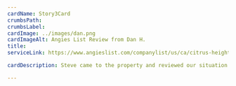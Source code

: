 ```yaml
---
cardName: Story3Card
crumbsPath: 
crumbsLabel: 
cardImage: ../images/dan.png
cardImageAlt: Angies List Review from Dan H.
title: 
serviceLink: https://www.angieslist.com/companylist/us/ca/citrus-heights/carruth-home-solutions-reviews-9989194.htm

cardDescription: Steve came to the property and reviewed our situation of a cement cracked patio. He suggested that we should demo the existing cement and install new reinforced concrete instead of a deck.

---
```

